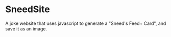 # SneedSite

A joke website that uses javascript to generate a "Sneed's Feed+ Card", and save it as an image.